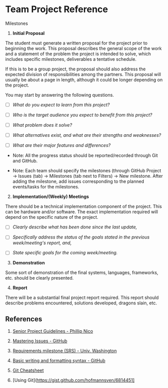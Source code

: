 # Team Project Reference

Milestones

1. **Initial Proposal**

  The student must generate a written proposal for the project prior to beginning the work. This proposal describes the general scope of the work and a statement of the problem the project is intended to solve, which includes specific milestones, deliverables a tentative schedule.

  If this is to be a group project, the proposal should also address the expected division of responsibilities among the partners. This proposal will usually be about a page in length, although it could be longer depending on the project.

  You may start by answering the following questions.

- [ ] *What do you expect to learn from this project?*

- [ ] *Who is the target audience you expect to benefit from this project?*

- [ ] *What problem does it solve?*

- [ ] *What alternatives exist, and what are their strengths and weaknesses?*

- [ ] *What are their major features and differences?*

* Note: All the progress status should be reported/recorded through Git and GitHub.

* Note: Each team should specify the milestones (through GitHub Project -> Issues (tab) -> Milestones (tab next to Filters) -> New milestone. After adding the milestone, add issues corresponding to the planned events/tasks for the milestones.

2. **Implementation/(Weekly) Meetings**

  There should be a technical implementation component of the project. This can be hardware and/or software. The exact implementation required will depend on the specific nature of the project.

- [ ] *Clearly describe what has been done since the last update,*

- [ ] *Specifically address the status of the goals stated in the previous week/meeting's report, and,*

- [ ] *State specific goals for the coming week/meeting.*

3. **Demonstration**

  Some sort of demonstration of the final systems, languages, frameworks, etc. should be clearly presented.

4. **Report**

  There will be a substantial final project report required.  This report should describe problems encountered, solutions developed, dragons slain, etc.

## References

1. [Senior Project Guidelines - Phillip Nico](https://users.csc.calpoly.edu/~pnico/class/other/SeniorProject/spguide.pdf)

1. [Mastering Issues - GitHub](https://guides.github.com/features/issues/)

1. [Requirements milestone (SRS) - Univ. Washington](https://courses.cs.washington.edu/courses/cse403/12sp/requirements-milestone.html)

1. [Basic writing and formatting syntax - GitHub](https://help.github.com/articles/basic-writing-and-formatting-syntax/)

1. [Git Cheatsheet](https://education.github.com/git-cheat-sheet-education.pdf)

1. [Using Git](https://gist.github.com/hofmannsven/6814451]
